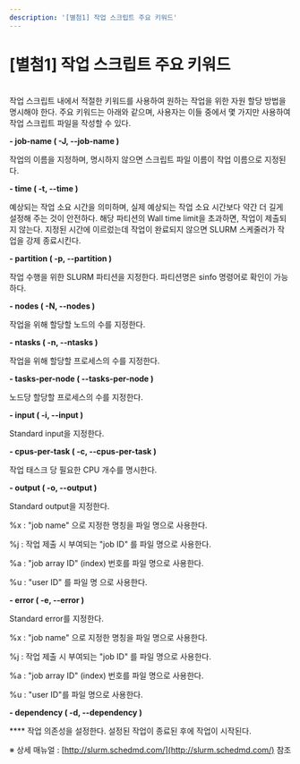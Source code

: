 ```yaml
---
description: '[별첨1] 작업 스크립트 주요 키워드'
---
```


# \[별첨1] 작업 스크립트 주요 키워드

\
작업 스크립트 내에서 적절한 키워드를 사용하여 원하는 작업을 위한 자원 할당 방법을 명시해야 한다. 주요 키워드는 아래와 같으며, 사용자는 이들 중에서 몇 가지만 사용하여 작업 스크립트 파일을 작성할 수 있다.

**- job-name ( -J, --job-name )**

작업의 이름을 지정하며, 명시하지 않으면 스크립트 파일 이름이 작업 이름으로 지정된다.

**- time ( -t, --time )**

예상되는 작업 소요 시간을 의미하며, 실제 예상되는 작업 소요 시간보다 약간 더 길게 설정해 주는 것이 안전하다. 해당 파티션의 Wall time limit을 초과하면, 작업이 제출되지 않는다. 지정된 시간에 이르렀는데 작업이 완료되지 않으면 SLURM 스케줄러가 작업을 강제 종료시킨다.

**- partition ( -p, --partition )**

작업 수행을 위한 SLURM 파티션을 지정한다. 파티션명은 sinfo 명령어로 확인이 가능하다.

**- nodes ( -N, --nodes )**

작업을 위해 할당할 노드의 수를 지정한다.

**- ntasks ( -n, --ntasks )**

작업을 위해 할당할 프로세스의 수를 지정한다.

**- tasks-per-node ( --tasks-per-node )**

노드당 할당할 프로세스의 수를 지정한다.

**- input ( -i, --input )**

Standard input을 지정한다.

**- cpus-per-task ( -c, --cpus-per-task )**

작업 태스크 당 필요한 CPU 개수를 명시한다.

**- output ( -o, --output )**

Standard output을 지정한다.

%x : "job name" 으로 지정한 명칭을 파일 명으로 사용한다.

%j : 작업 제출 시 부여되는 "job ID" 를 파일 명으로 사용한다.

%a : "job array ID" (index) 번호를 파일 명으로 사용한다.

%u : "user ID" 를 파일 명 으로 사용한다.

**- error ( -e, --error )**

Standard error를 지정한다.

%x : "job name" 으로 지정한 명칭을 파일 명으로 사용한다.

%j : 작업 제출 시 부여되는 "job ID" 를 파일 명으로 사용한다.

%a : "job array ID" (index) 번호를 파일 명으로 사용한다.

%u : "user ID"를 파일 명으로 사용한다.

**- dependency ( -d, --dependency )**

\*\*\*\* 작업 의존성을 설정한다. 설정된 작업이 종료된 후에 작업이 시작된다.

※ 상세 매뉴얼 : [http://slurm.schedmd.com/](http://slurm.schedmd.com/) 참조
